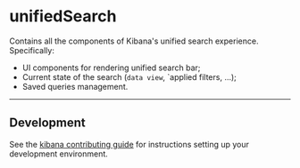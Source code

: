# unifiedSearch

Contains all the components of Kibana's unified search experience. Specifically:
 - UI components for rendering unified search bar;
 - Current state of the search (`data view`, `applied filters, …);
 - Saved queries management.

---

## Development

See the [kibana contributing guide](https://github.com/elastic/kibana/blob/main/CONTRIBUTING.md) for instructions setting up your development environment.
